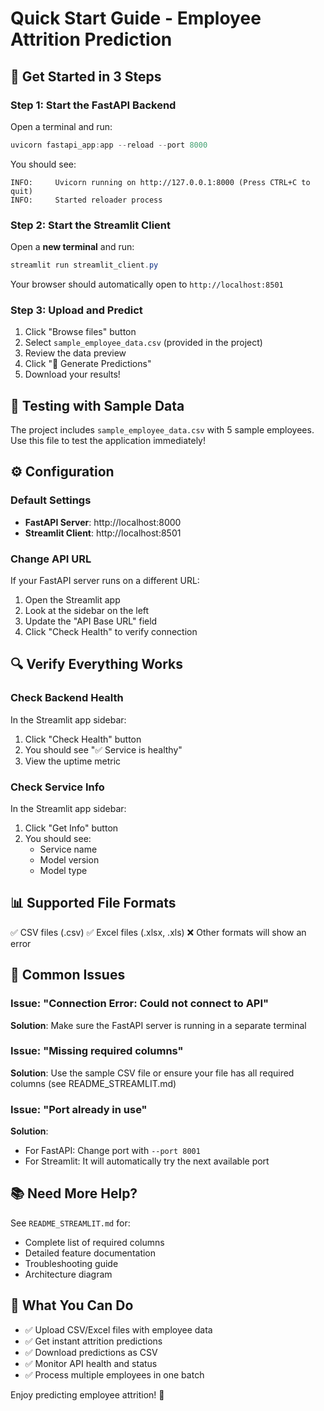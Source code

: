 # Quick Start Guide - Employee Attrition Prediction

## 🚀 Get Started in 3 Steps

### Step 1: Start the FastAPI Backend
Open a terminal and run:
```powershell
uvicorn fastapi_app:app --reload --port 8000
```

You should see:
```
INFO:     Uvicorn running on http://127.0.0.1:8000 (Press CTRL+C to quit)
INFO:     Started reloader process
```

### Step 2: Start the Streamlit Client
Open a **new terminal** and run:
```powershell
streamlit run streamlit_client.py
```

Your browser should automatically open to `http://localhost:8501`

### Step 3: Upload and Predict
1. Click "Browse files" button
2. Select `sample_employee_data.csv` (provided in the project)
3. Review the data preview
4. Click "🔮 Generate Predictions"
5. Download your results!

## 📝 Testing with Sample Data

The project includes `sample_employee_data.csv` with 5 sample employees. Use this file to test the application immediately!

## ⚙️ Configuration

### Default Settings
- **FastAPI Server**: http://localhost:8000
- **Streamlit Client**: http://localhost:8501

### Change API URL
If your FastAPI server runs on a different URL:
1. Open the Streamlit app
2. Look at the sidebar on the left
3. Update the "API Base URL" field
4. Click "Check Health" to verify connection

## 🔍 Verify Everything Works

### Check Backend Health
In the Streamlit app sidebar:
1. Click "Check Health" button
2. You should see "✅ Service is healthy"
3. View the uptime metric

### Check Service Info
In the Streamlit app sidebar:
1. Click "Get Info" button
2. You should see:
   - Service name
   - Model version
   - Model type

## 📊 Supported File Formats

✅ CSV files (.csv)
✅ Excel files (.xlsx, .xls)
❌ Other formats will show an error

## 🐛 Common Issues

### Issue: "Connection Error: Could not connect to API"
**Solution**: Make sure the FastAPI server is running in a separate terminal

### Issue: "Missing required columns"
**Solution**: Use the sample CSV file or ensure your file has all required columns (see README_STREAMLIT.md)

### Issue: "Port already in use"
**Solution**: 
- For FastAPI: Change port with `--port 8001`
- For Streamlit: It will automatically try the next available port

## 📚 Need More Help?

See `README_STREAMLIT.md` for:
- Complete list of required columns
- Detailed feature documentation
- Troubleshooting guide
- Architecture diagram

## 🎯 What You Can Do

- ✅ Upload CSV/Excel files with employee data
- ✅ Get instant attrition predictions
- ✅ Download predictions as CSV
- ✅ Monitor API health and status
- ✅ Process multiple employees in one batch

Enjoy predicting employee attrition! 🎉
